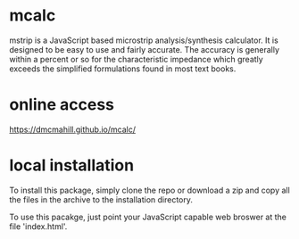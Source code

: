 # mcalc
mstrip is a JavaScript based microstrip analysis/synthesis calculator.
It is designed to be easy to use and fairly accurate.  The accuracy is
generally within a percent or so for the characteristic impedance which
greatly exceeds the simplified formulations found in most text books.

# online access 
https://dmcmahill.github.io/mcalc/

# local installation
To install this package, simply clone the repo or download a zip and copy all the files
in the archive to the installation directory.

To use this pacakge, just point your JavaScript capable web broswer at
the file 'index.html'.

